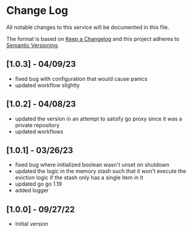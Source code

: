 # Change Log

All notable changes to this service will be documented in this file.

The format is based on [Keep a Changelog](http://keepachangelog.com/)
and this project adheres to [Semantic Versioning](http://semver.org/).

## [1.0.3] - 04/09/23

- fixed bug with configuration that would cause panics
- updated workflow slightly

## [1.0.2] - 04/08/23

- updated the version in an attempt to satisfy go proxy since it was a private repository
- updated workflows

## [1.0.1] - 03/26/23

- fixed bug where initialized boolean wasn't unset on shutdown
- updated the logic in the memory stash such that it won't execute the eviction logic if the stash only has a single item in it
- updated go go 1.19
- added logger

## [1.0.0] - 09/27/22

- Initial version
